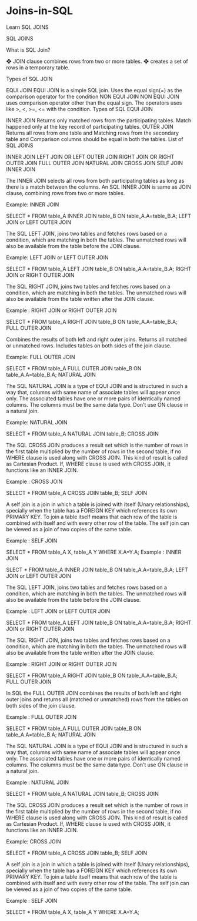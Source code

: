 # Joins-in-SQL
Learn SQL JOINS


SQL JOINS

What is SQL Join?

❖ JOIN clause combines rows from two or more tables.
❖ creates a set of rows in a temporary table.

Types of SQL JOIN

EQUI JOIN
EQUI JOIN is a simple SQL join.
Uses the equal sign(=) as the comparison operator for the condition
NON EQUI JOIN
NON EQUI JOIN uses comparison operator other than the equal sign.
The operators uses like >, <, >=, <= with the condition.
Types of SQL EQUI JOIN

INNER JOIN
Returns only matched rows from the participating tables.
Match happened only at the key record of participating tables.
OUTER JOIN
Returns all rows from one table and
Matching rows from the secondary table and
Comparison columns should be equal in both the tables.
List of SQL JOINS

INNER JOIN
LEFT JOIN OR LEFT OUTER JOIN
RIGHT JOIN OR RIGHT OUTER JOIN
FULL OUTER JOIN
NATURAL JOIN
CROSS JOIN
SELF JOIN
INNER JOIN

The INNER JOIN selects all rows from both participating tables as long as there is a match between the columns.
An SQL INNER JOIN is same as JOIN clause, combining rows from two or more tables.

Example: INNER JOIN

SELECT * FROM table_A
INNER JOIN table_B
ON table_A.A=table_B.A;
LEFT JOIN or LEFT OUTER JOIN

The SQL LEFT JOIN, joins two tables and fetches rows based on a condition, which are matching in both the tables.
The unmatched rows will also be available from the table before the JOIN clause.

Example: LEFT JOIN or LEFT OUTER JOIN

SELECT * FROM table_A
LEFT JOIN table_B
ON table_A.A=table_B.A;
RIGHT JOIN or RIGHT OUTER JOIN

The SQL RIGHT JOIN, joins two tables and fetches rows based on a condition, which are matching in both the tables.
The unmatched rows will also be available from the table written after the JOIN clause.

Example : RIGHT JOIN or RIGHT OUTER JOIN

SELECT * FROM table_A
RIGHT JOIN table_B
ON table_A.A=table_B.A;
FULL OUTER JOIN

Combines the results of both left and right outer joins.
Returns all matched or unmatched rows.
Includes tables on both sides of the join clause.

Example: FULL OUTER JOIN

SELECT * FROM table_A
FULL OUTER JOIN table_B
ON table_A.A=table_B.A;
NATURAL JOIN

The SQL NATURAL JOIN is a type of EQUI JOIN and is structured in such a way that, columns with same name of associate tables will appear once only.
The associated tables have one or more pairs of identically named columns.
The columns must be the same data type.
Don’t use ON clause in a natural join.

Example: NATURAL JOIN

SELECT *
FROM table_A
NATURAL JOIN table_B;
CROSS JOIN

The SQL CROSS JOIN produces a result set which is the number of rows in the first table multiplied by the number of rows in the second table, if no WHERE clause is used along with CROSS JOIN.
This kind of result is called as Cartesian Product.
If, WHERE clause is used with CROSS JOIN, it functions like an INNER JOIN.

Example : CROSS JOIN

SELECT *
FROM table_A
CROSS JOIN table_B;
SELF JOIN

A self join is a join in which a table is joined with itself (Unary relationships), specially when the table has a FOREIGN KEY which references its own PRIMARY KEY.
To join a table itself means that each row of the table is combined with itself and with every other row of the table.
The self join can be viewed as a join of two copies of the same table.

Example : SELF JOIN

SELECT *
FROM table_A X, table_A Y
WHERE X.A=Y.A;
Example : INNER JOIN

SLECT * FROM table_A
INNER JOIN table_B
ON table_A.A=table_B.A;
LEFT JOIN or LEFT OUTER JOIN

The SQL LEFT JOIN, joins two tables and fetches rows based on a condition, which are matching in both the tables.
The unmatched rows will also be available from the table before the JOIN clause.

Example : LEFT JOIN or LEFT OUTER JOIN

SELECT * FROM table_A
LEFT JOIN table_B
ON table_A.A=table_B.A;
RIGHT JOIN or RIGHT OUTER JOIN

The SQL RIGHT JOIN, joins two tables and fetches rows based on a condition, which are matching in both the tables.
The unmatched rows will also be available from the table written after the JOIN clause.

Example : RIGHT JOIN or RIGHT OUTER JOIN

SELECT * FROM table_A
RIGHT JOIN table_B
ON table_A.A=table_B.A;
FULL OUTER JOIN

In SQL the FULL OUTER JOIN combines the results of both left and right outer joins and returns all (matched or unmatched) rows from the tables on both sides of the join clause.

Example : FULL OUTER JOIN

SELECT * FROM table_A
FULL OUTER JOIN table_B
ON table_A.A=table_B.A;
NATURAL JOIN

The SQL NATURAL JOIN is a type of EQUI JOIN and is structured in such a way that, columns with same name of associate tables will appear once only.
The associated tables have one or more pairs of identically named columns.
The columns must be the same data type.
Don’t use ON clause in a natural join.

Example : NATURAL JOIN

SELECT *
FROM table_A
NATURAL JOIN table_B;
CROSS JOIN

The SQL CROSS JOIN produces a result set which is the number of rows in the first table multiplied by the number of rows in the second table, if no WHERE clause is used along with CROSS JOIN.
This kind of result is called as Cartesian Product.
If, WHERE clause is used with CROSS JOIN, it functions like an INNER JOIN.

Example: CROSS JOIN

SELECT *
FROM table_A
CROSS JOIN table_B;
SELF JOIN

A self join is a join in which a table is joined with itself (Unary relationships), specially when the table has a FOREIGN KEY which references its own PRIMARY KEY.
To join a table itself means that each row of the table is combined with itself and with every other row of the table.
The self join can be viewed as a join of two copies of the same table.

Example : SELF JOIN

SELECT *
FROM table_A X, table_A Y
WHERE X.A=Y.A;
